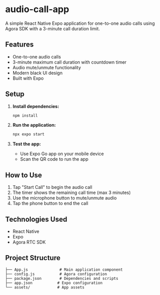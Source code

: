 # audio-call-app

A simple React Native Expo application for one-to-one audio calls using Agora SDK with a 3-minute call duration limit.

## Features

- One-to-one audio calls
- 3-minute maximum call duration with countdown timer
- Audio mute/unmute functionality
- Modern black UI design
- Built with Expo

## Setup

1. **Install dependencies:**
   ```bash
   npm install
   ```

2. **Run the application:**
   ```bash
   npx expo start
   ```

3. **Test the app:**
   - Use Expo Go app on your mobile device
   - Scan the QR code to run the app

## How to Use

1. Tap "Start Call" to begin the audio call
2. The timer shows the remaining call time (max 3 minutes)
3. Use the microphone button to mute/unmute audio
4. Tap the phone button to end the call

## Technologies Used

- React Native
- Expo
- Agora RTC SDK

## Project Structure

```
├── App.js              # Main application component
├── config.js           # Agora configuration
├── package.json        # Dependencies and scripts
├── app.json           # Expo configuration
└── assets/            # App assets
```
